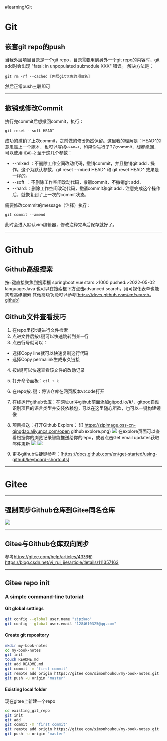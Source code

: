 #learning/Git
# Git
## 嵌套git repo的push
当我外层项目目录是一个git repo，目录需要用到另外一个git repo的内容时，git add时会出现 "fatal: in unpopulated submodule XXX" 错误。
解决方法是：
```shell
git rm -rf --cached [内层git仓库的项目名]
```
然后正常push三联即可

---

## 撤销或修改Commit
执行完commit后想撤回commit，执行：
```shell
git reset --soft HEAD^
```
成功的撤销了上次commit，之前做的修改仍然保留。这里我的理解是：HEAD^的意思是上一个版本，也可以写成`HEAD~1`，如果你进行了2次commit，想都撤回，可以使用`HEAD~2`
至于这几个参数：
- --mixed ：不删除工作空间改动代码，撤销commit，并且撤销git add . 操作。这个为默认参数，git reset --mixed HEAD^ 和 git reset HEAD^ 效果是一样的。
- --soft  ：不删除工作空间改动代码，撤销commit，不撤销git add . 
- --hard:：删除工作空间改动代码，撤销commit和git add . 注意完成这个操作后，就恢复到了上一次的commit状态。

需要修改commit的message（注释）执行：
```shell
git commit --amend
```
此时会进入默认vim编辑器，修改注释完毕后保存就好了。

---

# Github

## Github高级搜索
按`s`键直接聚焦到搜索框
springboot vue stars:>1000 pushed:>2022-05-02 language:Java
也可以在搜索框下方点击advanced search，用可视化表单也能实现高级搜索
其他高级功能可以参考[https://docs.github.com/en/search-github]

## Github文件查看技巧
1. 在repo里按`t`键进行文件检索
2. 点进文件后按`l`键可以快速跳转到某一行
3. 点击行号就可以：
- 选择Copy line就可以快速复制这行代码
- 选择Copy permalink生成永久链接
4. 按`b`键可以快速查看该文件的改动记录
5. 打开命令面板：`ctl + k`
6. 在repo按`.`键：将该仓库在网页版本vscode打开
7. 在线运行github仓库：在网址url中github前面添加gitpod.io/#/，gitpod自动识别项目的语言类型并安装依赖包，可以在这里随心所欲，也可以一键构建镜像
8. 项目推送：打开Github Explore：
![](https://zjpimage.oss-cn-qingdao.aliyuncs.com/open github explore.png)
![](https://zjpimage.oss-cn-qingdao.aliyuncs.com/open%20github%20explore.png)
在explore页面可以查看根据你的浏览记录智能推送给你的repo，或者点击Get email updates获取邮件更新
![](https://zjpimage.oss-cn-qingdao.aliyuncs.com/Github%20Explore.png)
![](https://zjpimage.oss-cn-qingdao.aliyuncs.com/GitHub%20get%20email%20updates.png)


9. 更多github快捷键参考：[https://docs.github.com/en/get-started/using-github/keyboard-shortcuts]


---

# Gitee

---

## 强制同步Github仓库到Gitee同名仓库
![](https://zjpimage.oss-cn-qingdao.aliyuncs.com/%E5%BC%BA%E5%88%B6%E5%90%8C%E6%AD%A5Github%E4%BB%93%E5%BA%93%E5%88%B0Gitee%E5%90%8C%E5%90%8D%E4%BB%93%E5%BA%93.png)

---

## Gitee与Github仓库双向同步
参考<https://gitee.com/help/articles/4336>和<https://blog.csdn.net/yi_rui_jie/article/details/111357163>

---

## Gitee repo init
### A simple command-line tutorial:
#### Git global settings
```bash
git config --global user.name "zjpzhao"
git config --global user.email "1284610325@qq.com"
```

#### Create git repository
```bash
mkdir my-book-notes
cd my-book-notes
git init 
touch README.md
git add README.md
git commit -m "first commit"
git remote add origin https://gitee.com/simonhouhou/my-book-notes.git
git push -u origin "master"
```

#### Existing local folder
现在gitee上新建一个repo
```bash
cd existing_git_repo
git init
git add .
git commit -m "first commit"
git remote add origin https://gitee.com/simonhouhou/my-book-notes.git
git push -u origin "master"
```
